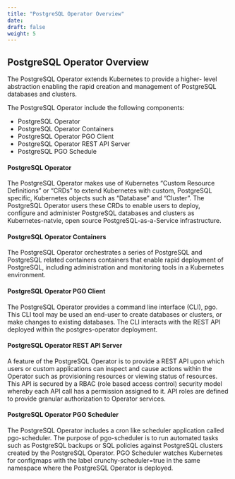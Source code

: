```yaml
---
title: "PostgreSQL Operator Overview"
date:
draft: false
weight: 5
---
```


## PostgreSQL Operator Overview

The PostgreSQL Operator extends Kubernetes to provide a higher- level abstraction enabling the rapid creation and management of PostgreSQL databases and clusters.  

The PostgreSQL Operator include the following components:

* PostgreSQL Operator
* PostgreSQL Operator Containers
* PostgreSQL Operator PGO Client
* PostgreSQL Operator REST API Server
* PostgreSQL PGO Schedule

#### PostgreSQL Operator

The PostgreSQL Operator makes use of Kubernetes “Custom Resource Definitions” or “CRDs” to extend Kubernetes with custom, PostgreSQL specific, Kubernetes objects such as “Database” and “Cluster”.  The PostgreSQL Operator users these CRDs to enable users to deploy, configure and administer PostgreSQL databases and clusters as Kubernetes-natvie, open source PostgreSQL-as-a-Service infrastructure. 

#### PostgreSQL Operator Containers

The PostgreSQL Operator orchestrates a series of PostgreSQL and PostgreSQL related containers containers that enable rapid deployment of PostgreSQL, including administration and monitoring tools in a Kubernetes environment. 

#### PostgreSQL Operator PGO Client 

The PostgreSQL Operator provides a command line interface (CLI), pgo. This CLI tool may be used an end-user to create databases or clusters, or make changes to existing databases.  The CLI interacts with the REST API deployed within the postgres-operator deployment.

#### PostgreSQL Operator REST API Server

A feature of the PostgreSQL Operator is to provide a REST API upon which users or custom applications can inspect and cause actions within the Operator such as provisioning resources or viewing status of resources.  This API is secured by a RBAC (role based access control) security model whereby each API call has a permission assigned to it. API roles are defined to provide granular authorization to Operator services.

#### PostgreSQL Operator PGO Scheduler

The PostgreSQL Operator includes a cron like scheduler application called pgo-scheduler. The purpose of pgo-scheduler is to run automated tasks such as PostgreSQL backups or SQL policies against PostgreSQL clusters created by the PostgreSQL Operator.  PGO Scheduler watches Kubernetes for configmaps with the label crunchy-scheduler=true in the same namespace where the PostgreSQL Operator is deployed. 

